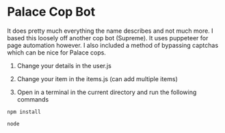 # Palace Cop Bot
It does pretty much everything the name describes and not much more. I based this loosely off another cop bot (Supreme). It uses puppeteer for page automation however. I also included a method of bypassing captchas which can be nice for Palace cops.

1. Change your details in the user.js

2. Change your item in the items.js (can add multiple items)

3. Open in a terminal in the current directory and run the following commands 
```
npm install
```

```
node 
```
